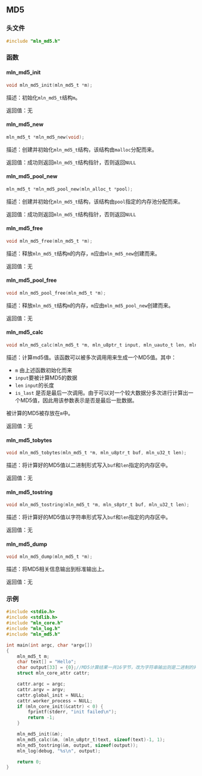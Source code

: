 ## MD5



### 头文件

```c
#include "mln_md5.h"
```



### 函数



#### mln_md5_init

```c
void mln_md5_init(mln_md5_t *m);
```

描述：初始化`mln_md5_t`结构`m`。

返回值：无



#### mln_md5_new

```c
mln_md5_t *mln_md5_new(void);
```

描述：创建并初始化`mln_md5_t`结构，该结构由`malloc`分配而来。

返回值：成功则返回`mln_md5_t`结构指针，否则返回`NULL`



#### mln_md5_pool_new

```c
mln_md5_t *mln_md5_pool_new(mln_alloc_t *pool);
```

描述：创建并初始化`mln_md5_t`结构，该结构由`pool`指定的内存池分配而来。

返回值：成功则返回`mln_md5_t`结构指针，否则返回`NULL`



#### mln_md5_free

```c
void mln_md5_free(mln_md5_t *m);
```

描述：释放`mln_md5_t`结构`m`的内存，`m`应由`mln_md5_new`创建而来。

返回值：无



#### mln_md5_pool_free

```c
void mln_md5_pool_free(mln_md5_t *m);
```

描述：释放`mln_md5_t`结构`m`的内存，`m`应由`mln_md5_pool_new`创建而来。

返回值：无



#### mln_md5_calc

```c
void mln_md5_calc(mln_md5_t *m, mln_u8ptr_t input, mln_uauto_t len, mln_u32_t is_last);
```

描述：计算md5值。该函数可以被多次调用用来生成一个MD5值。其中：

- `m` 由上述函数初始化而来
- `input`要被计算MD5的数据
- `len` `input`的长度
- `is_last` 是否是最后一次调用。由于可以对一个较大数据分多次进行计算出一个MD5值，因此用该参数表示是否是最后一批数据。

被计算的MD5被存放在`m`中。

返回值：无



#### mln_md5_tobytes

```c
void mln_md5_tobytes(mln_md5_t *m, mln_u8ptr_t buf, mln_u32_t len);
```

描述：将计算好的MD5值以二进制形式写入`buf`和`len`指定的内存区中。

返回值：无



#### mln_md5_tostring

```c
void mln_md5_tostring(mln_md5_t *m, mln_s8ptr_t buf, mln_u32_t len);
```

描述：将计算好的MD5值以字符串形式写入`buf`和`len`指定的内存区中。

返回值：无



#### mln_md5_dump

```c
void mln_md5_dump(mln_md5_t *m);
```

描述：将MD5相关信息输出到标准输出上。

返回值：无



### 示例

```c
#include <stdio.h>
#include <stdlib.h>
#include "mln_core.h"
#include "mln_log.h"
#include "mln_md5.h"

int main(int argc, char *argv[])
{
    mln_md5_t m;
    char text[] = "Hello";
    char output[33] = {0};//MD5计算结果一共16字节，改为字符串输出则是二进制的两倍，因此是32字节，多一字节用于\0
    struct mln_core_attr cattr;

    cattr.argc = argc;
    cattr.argv = argv;
    cattr.global_init = NULL;
    cattr.worker_process = NULL;
    if (mln_core_init(&cattr) < 0) {
        fprintf(stderr, "init failed\n");
        return -1;
    }

    mln_md5_init(&m);
    mln_md5_calc(&m, (mln_u8ptr_t)text, sizeof(text)-1, 1);
    mln_md5_tostring(&m, output, sizeof(output));
    mln_log(debug, "%s\n", output);

    return 0;
}
```

